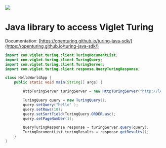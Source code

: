 
[![](https://jitpack.io/v/openviglet/turing-java-sdk.svg)](https://jitpack.io/#openviglet/turing-java-sdk)

# Java library to access Viglet Turing


Documentation: [https://openturing.github.io/turing-java-sdk/](https://openturing.github.io/turing-java-sdk/)

```java
import com.viglet.turing.client.TuringDocumentList;
import com.viglet.turing.client.TuringQuery;
import com.viglet.turing.client.TuringServer;
import com.viglet.turing.client.response.QueryTuringResponse;

class HelloWorldApp {
	public static void main(String[] args) {

		HttpTuringServer turingServer = new HttpTuringServer("http://localhost:2700/api/sn/Sample");

		TuringQuery query = new TuringQuery();
		query.setQuery("hello" );
		query.setRows(10);
		query.setSortField(TuringQuery.ORDER.asc);
		query.setPageNumber(1);

		QueryTuringResponse response = turingServer.query(query);
		TuringDocumentList turingResults = response.getResults();
	}
}	
```